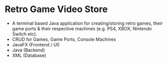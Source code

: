# Retro Game Video Store

- A terminal based Java application for creating/storing retro games, their game ports & their respective machines (e.g. PS4, XBOX, Nintendo Switch etc).
- CRUD for Games, Game Ports, Console Machines
- JavaFX (Frontend / UI)
- Java (Backend)
- XML (Database)
